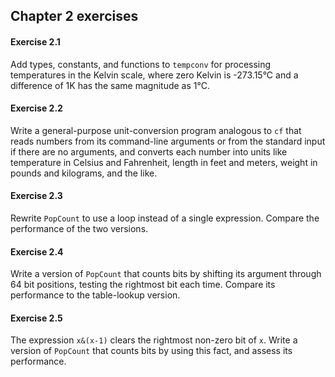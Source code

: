## Chapter 2 exercises

#### Exercise 2.1
Add types, constants, and functions to `tempconv` for processing temperatures in the Kelvin scale, where zero Kelvin is -273.15°C and a difference of 1K has the same magnitude as 1°C.

#### Exercise 2.2
Write a general-purpose unit-conversion program analogous to `cf` that reads numbers from its command-line arguments or from the standard input if there are no arguments, and converts each number into units like temperature in Celsius and Fahrenheit, length in feet and meters, weight in pounds and kilograms, and the like.

#### Exercise 2.3
Rewrite `PopCount` to use a loop instead of a single expression. Compare the performance of the two versions.

#### Exercise 2.4
Write a version of `PopCount` that counts bits by shifting its argument through 64 bit positions, testing the rightmost bit each time. Compare its performance to the table-lookup version.

#### Exercise 2.5
The expression `x&(x-1)` clears the rightmost non-zero bit of `x`. Write a version of `PopCount` that counts bits by using this fact, and assess its performance.
